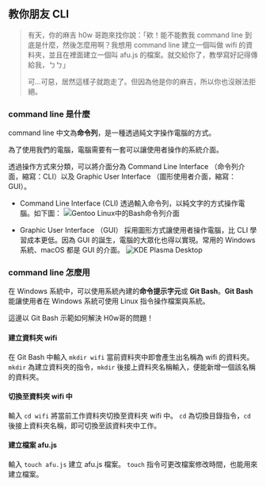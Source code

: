 ## 教你朋友 CLI

>有天，你的麻吉 h0w 哥跑來找你說：「欸！能不能教我 command line 到底是什麼，然後怎麼用啊？我想用 command line 建立一個叫做 wifi 的資料夾，並且在裡面建立一個叫 afu.js 的檔案。就交給你了，教學寫好記得傳給我，ㄅㄅ」
>
>可...可惡，居然這樣子就跑走了。但因為他是你的麻吉，所以你也沒辦法拒絕。

### command line 是什麼
command line 中文為**命令列**，是一種透過純文字操作電腦的方式。

為了使用我們的電腦，電腦需要有一套可以讓使用者操作的系統介面。

透過操作方式來分類，可以將介面分為 Command Line Interface  （命令列介面，縮寫：CLI）以及 Graphic User Interface （圖形使用者介面，縮寫：GUI）。

- Command Line Interface  (CLI)
透過輸入命令列，以純文字的方式操作電腦。如下圖：
![Gentoo Linux中的Bash命令列介面](https://upload.wikimedia.org/wikipedia/commons/e/e7/Bash_screenshot.png)

- Graphic User Interface （GUI）
採用圖形方式讓使用者操作電腦，比 CLI 學習成本更低。因為 GUI 的誕生，電腦的大眾化也得以實現。常用的 Windows 系統、macOS 都是 GUI 的介面。
![KDE Plasma Desktop](https://upload.wikimedia.org/wikipedia/commons/5/54/KDE_4.png)

### command line 怎麼用
在 Windows 系統中，可以使用系統內建的**命令提示字元**或 **Git Bash**。**Git Bash** 能讓使用者在 Windows 系統可使用 Linux 指令操作檔案與系統。

這邊以 Git Bash 示範如何解決 H0w哥的問題！

#### 建立資料夾 wifi
在 Git Bash 中輸入 `mkdir wifi` 當前資料夾中即會產生出名稱為 wifi 的資料夾。
`mkdir` 為建立資料夾的指令，`mkdir` 後接上資料夾名稱輸入，便能新增一個該名稱的資料夾。
#### 切換至資料夾 wifi 中
輸入 `cd wifi` 將當前工作資料夾切換至資料夾 wifi 中。
`cd` 為切換目錄指令，`cd` 後接上資料夾名稱，即可切換至該資料夾中工作。
#### 建立檔案 afu.js
輸入 `touch afu.js` 建立 afu.js 檔案。
`touch` 指令可更改檔案修改時間，也能用來建立檔案。